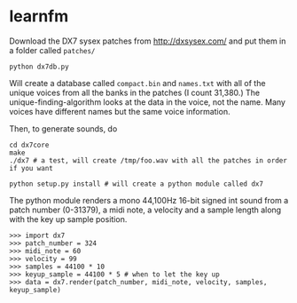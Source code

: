 # learnfm


Download the DX7 sysex patches from http://dxsysex.com/ and put them in a folder called `patches/`
```
python dx7db.py
```

Will create a database called `compact.bin` and `names.txt` with all of the unique voices from all the banks in the patches (I count 31,380.) 
The unique-finding-algorithm looks at the data in the voice, not the name. Many voices have different names but the same voice information.


Then, to generate sounds, do
```
cd dx7core
make
./dx7 # a test, will create /tmp/foo.wav with all the patches in order if you want

python setup.py install # will create a python module called dx7
```

The python module renders a mono 44,100Hz 16-bit signed int sound from a patch number (0-31379), a midi note, a velocity and a sample length along with the key up sample position.

```
>>> import dx7
>>> patch_number = 324 
>>> midi_note = 60
>>> velocity = 99
>>> samples = 44100 * 10 
>>> keyup_sample = 44100 * 5 # when to let the key up
>>> data = dx7.render(patch_number, midi_note, velocity, samples, keyup_sample)
```

